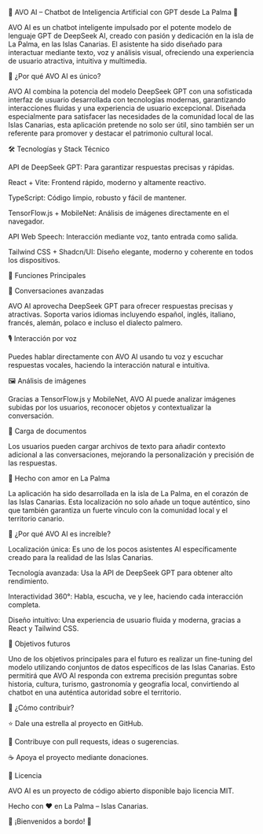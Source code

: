 🥑 AVO AI – Chatbot de Inteligencia Artificial con GPT desde La Palma 🌋

AVO AI es un chatbot inteligente impulsado por el potente modelo de lenguaje GPT de DeepSeek AI, creado con pasión y dedicación en la isla de La Palma, en las Islas Canarias. El asistente ha sido diseñado para interactuar mediante texto, voz y análisis visual, ofreciendo una experiencia de usuario atractiva, intuitiva y multimedia.

🚀 ¿Por qué AVO AI es único?

AVO AI combina la potencia del modelo DeepSeek GPT con una sofisticada interfaz de usuario desarrollada con tecnologías modernas, garantizando interacciones fluidas y una experiencia de usuario excepcional. Diseñada especialmente para satisfacer las necesidades de la comunidad local de las Islas Canarias, esta aplicación pretende no solo ser útil, sino también ser un referente para promover y destacar el patrimonio cultural local.

🛠 Tecnologías y Stack Técnico

API de DeepSeek GPT: Para garantizar respuestas precisas y rápidas.

React + Vite: Frontend rápido, moderno y altamente reactivo.

TypeScript: Código limpio, robusto y fácil de mantener.

TensorFlow.js + MobileNet: Análisis de imágenes directamente en el navegador.

API Web Speech: Interacción mediante voz, tanto entrada como salida.

Tailwind CSS + Shadcn/UI: Diseño elegante, moderno y coherente en todos los dispositivos.

🎯 Funciones Principales

💬 Conversaciones avanzadas

AVO AI aprovecha DeepSeek GPT para ofrecer respuestas precisas y atractivas. Soporta varios idiomas incluyendo español, inglés, italiano, francés, alemán, polaco e incluso el dialecto palmero.

🎙 Interacción por voz

Puedes hablar directamente con AVO AI usando tu voz y escuchar respuestas vocales, haciendo la interacción natural e intuitiva.

🖼️ Análisis de imágenes

Gracias a TensorFlow.js y MobileNet, AVO AI puede analizar imágenes subidas por los usuarios, reconocer objetos y contextualizar la conversación.

📃 Carga de documentos

Los usuarios pueden cargar archivos de texto para añadir contexto adicional a las conversaciones, mejorando la personalización y precisión de las respuestas.

📍 Hecho con amor en La Palma

La aplicación ha sido desarrollada en la isla de La Palma, en el corazón de las Islas Canarias. Esta localización no solo añade un toque auténtico, sino que también garantiza un fuerte vínculo con la comunidad local y el territorio canario.

🌟 ¿Por qué AVO AI es increíble?

Localización única: Es uno de los pocos asistentes AI específicamente creado para la realidad de las Islas Canarias.

Tecnología avanzada: Usa la API de DeepSeek GPT para obtener alto rendimiento.

Interactividad 360°: Habla, escucha, ve y lee, haciendo cada interacción completa.

Diseño intuitivo: Una experiencia de usuario fluida y moderna, gracias a React y Tailwind CSS.

🔮 Objetivos futuros

Uno de los objetivos principales para el futuro es realizar un fine-tuning del modelo utilizando conjuntos de datos específicos de las Islas Canarias. Esto permitirá que AVO AI responda con extrema precisión preguntas sobre historia, cultura, turismo, gastronomía y geografía local, convirtiendo al chatbot en una auténtica autoridad sobre el territorio.

🙌 ¿Cómo contribuir?

⭐ Dale una estrella al proyecto en GitHub.

🔧 Contribuye con pull requests, ideas o sugerencias.

☕ Apoya el proyecto mediante donaciones.

📜 Licencia

AVO AI es un proyecto de código abierto disponible bajo licencia MIT.

Hecho con ❤️ en La Palma – Islas Canarias.

🌴 ¡Bienvenidos a bordo! 🌴

